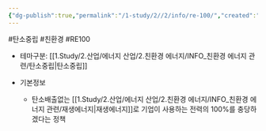 ```yaml
---
{"dg-publish":true,"permalink":"/1-study/2//2/info/re-100/","created":"2024-11-20T21:02:28.522+09:00","updated":"2025-06-25T11:24:47.486+09:00"}
---
```


#탄소중립 #친환경 #RE100 


- 테마구분:  [[1.Study/2.산업/에너지 산업/2.친환경 에너지/INFO_친환경 에너지 관련/탄소중립\|탄소중립]]


- 기본정보
	- 탄소배출없는 [[1.Study/2.산업/에너지 산업/2.친환경 에너지/INFO_친환경 에너지 관련/재생에너지\|재생에너지]]로 기업이 사용하는 전력의 100%를 충당하겠다는 정책
